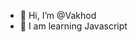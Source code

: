 - 👋 Hi, I’m @Vakhod
- 🌱 I am learning Javascript


<!---
Vakhod/Vakhod is a ✨ special ✨ repository because its `README.md` (this file) appears on your GitHub profile.
You can click the Preview link to take a look at your changes.
--->
